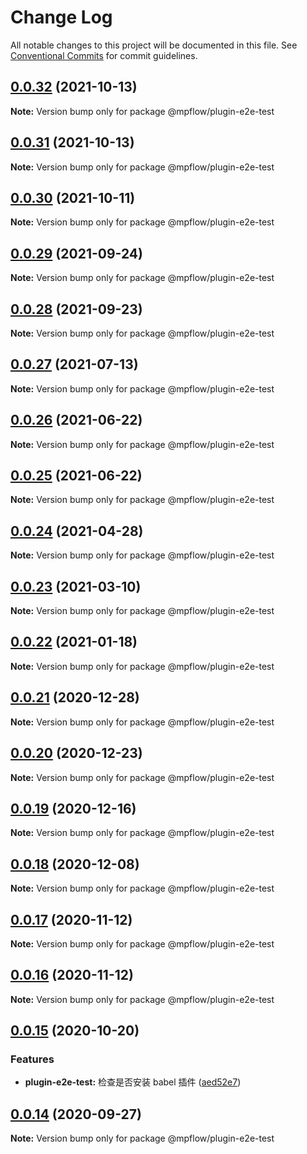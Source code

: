 # Change Log

All notable changes to this project will be documented in this file.
See [Conventional Commits](https://conventionalcommits.org) for commit guidelines.

## [0.0.32](https://github.com/wechat-miniprogram/weflow/compare/@mpflow/plugin-e2e-test@0.0.31...@mpflow/plugin-e2e-test@0.0.32) (2021-10-13)

**Note:** Version bump only for package @mpflow/plugin-e2e-test

## [0.0.31](https://github.com/wechat-miniprogram/weflow/compare/@mpflow/plugin-e2e-test@0.0.30...@mpflow/plugin-e2e-test@0.0.31) (2021-10-13)

**Note:** Version bump only for package @mpflow/plugin-e2e-test

## [0.0.30](https://github.com/wechat-miniprogram/weflow/compare/@mpflow/plugin-e2e-test@0.0.29...@mpflow/plugin-e2e-test@0.0.30) (2021-10-11)

**Note:** Version bump only for package @mpflow/plugin-e2e-test

## [0.0.29](https://github.com/wechat-miniprogram/weflow/compare/@mpflow/plugin-e2e-test@0.0.28...@mpflow/plugin-e2e-test@0.0.29) (2021-09-24)

**Note:** Version bump only for package @mpflow/plugin-e2e-test

## [0.0.28](https://github.com/wechat-miniprogram/weflow/compare/@mpflow/plugin-e2e-test@0.0.27...@mpflow/plugin-e2e-test@0.0.28) (2021-09-23)

**Note:** Version bump only for package @mpflow/plugin-e2e-test

## [0.0.27](https://github.com/wechat-miniprogram/weflow/compare/@mpflow/plugin-e2e-test@0.0.26...@mpflow/plugin-e2e-test@0.0.27) (2021-07-13)

**Note:** Version bump only for package @mpflow/plugin-e2e-test

## [0.0.26](https://github.com/wechat-miniprogram/weflow/compare/@mpflow/plugin-e2e-test@0.0.25...@mpflow/plugin-e2e-test@0.0.26) (2021-06-22)

**Note:** Version bump only for package @mpflow/plugin-e2e-test

## [0.0.25](https://github.com/wechat-miniprogram/weflow/compare/@mpflow/plugin-e2e-test@0.0.24...@mpflow/plugin-e2e-test@0.0.25) (2021-06-22)

**Note:** Version bump only for package @mpflow/plugin-e2e-test

## [0.0.24](https://github.com/wechat-miniprogram/weflow/compare/@mpflow/plugin-e2e-test@0.0.23...@mpflow/plugin-e2e-test@0.0.24) (2021-04-28)

**Note:** Version bump only for package @mpflow/plugin-e2e-test

## [0.0.23](https://github.com/wechat-miniprogram/weflow/compare/@mpflow/plugin-e2e-test@0.0.22...@mpflow/plugin-e2e-test@0.0.23) (2021-03-10)

**Note:** Version bump only for package @mpflow/plugin-e2e-test

## [0.0.22](https://github.com/wechat-miniprogram/weflow/compare/@mpflow/plugin-e2e-test@0.0.21...@mpflow/plugin-e2e-test@0.0.22) (2021-01-18)

**Note:** Version bump only for package @mpflow/plugin-e2e-test

## [0.0.21](https://github.com/wechat-miniprogram/weflow/compare/@mpflow/plugin-e2e-test@0.0.20...@mpflow/plugin-e2e-test@0.0.21) (2020-12-28)

**Note:** Version bump only for package @mpflow/plugin-e2e-test

## [0.0.20](https://github.com/wechat-miniprogram/weflow/compare/@mpflow/plugin-e2e-test@0.0.19...@mpflow/plugin-e2e-test@0.0.20) (2020-12-23)

**Note:** Version bump only for package @mpflow/plugin-e2e-test

## [0.0.19](https://github.com/wechat-miniprogram/weflow/compare/@mpflow/plugin-e2e-test@0.0.18...@mpflow/plugin-e2e-test@0.0.19) (2020-12-16)

**Note:** Version bump only for package @mpflow/plugin-e2e-test

## [0.0.18](https://github.com/wechat-miniprogram/weflow/compare/@mpflow/plugin-e2e-test@0.0.17...@mpflow/plugin-e2e-test@0.0.18) (2020-12-08)

**Note:** Version bump only for package @mpflow/plugin-e2e-test

## [0.0.17](https://github.com/wechat-miniprogram/weflow/compare/@mpflow/plugin-e2e-test@0.0.15...@mpflow/plugin-e2e-test@0.0.17) (2020-11-12)

**Note:** Version bump only for package @mpflow/plugin-e2e-test

## [0.0.16](https://github.com/wechat-miniprogram/weflow/compare/@mpflow/plugin-e2e-test@0.0.15...@mpflow/plugin-e2e-test@0.0.16) (2020-11-12)

**Note:** Version bump only for package @mpflow/plugin-e2e-test

## [0.0.15](https://github.com/wechat-miniprogram/weflow/compare/@mpflow/plugin-e2e-test@0.0.14...@mpflow/plugin-e2e-test@0.0.15) (2020-10-20)

### Features

- **plugin-e2e-test:** 检查是否安装 babel 插件 ([aed52e7](https://github.com/wechat-miniprogram/weflow/commits/aed52e743d645edf061fed2c5ab7fec61f914eb4))

## [0.0.14](https://github.com/wechat-miniprogram/weflow/compare/@mpflow/plugin-e2e-test@0.0.13...@mpflow/plugin-e2e-test@0.0.14) (2020-09-27)

**Note:** Version bump only for package @mpflow/plugin-e2e-test
